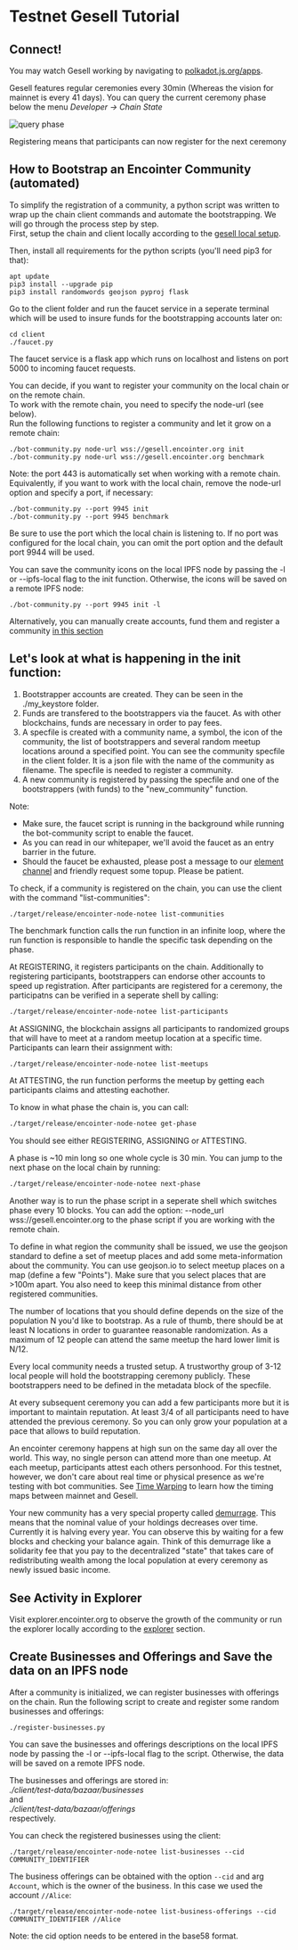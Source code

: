 # Testnet Gesell Tutorial

## Connect!

You may watch Gesell working by navigating to [polkadot.js.org/apps](https://polkadot.js.org/apps//?rpc=wss://gesell.encointer.org#/explorer). 

Gesell features regular ceremonies every 30min (Whereas the vision for mainnet is every 41 days). You can query the current ceremony phase below the menu *Developer -> Chain State*

![query phase](./fig/polkadot-js-apps-query-phase.png)

Registering means that participants can now register for the next ceremony

## How to Bootstrap an Encointer Community (automated)
To simplify the registration of a community, a python script was written to wrap up the chain client commands and automate the bootstrapping. 
We will go through the process step by step. <br>
First, setup the chain and client locally according to the [gesell local setup](gesell-local-setup). <br>

Then, install all requirements for the python scripts (you'll need pip3 for that):
```console
apt update
pip3 install --upgrade pip
pip3 install randomwords geojson pyproj flask
```
Go to the client folder and run the faucet service in a seperate terminal which will be used to insure funds for the bootstrapping accounts later on:
```console
cd client
./faucet.py
```
The faucet service is a flask app which runs on localhost and listens on port 5000 to incoming faucet requests.

You can decide, if you want to register your community on the local chain or on the remote chain. <br>
To work with the remote chain, you need to specify the node-url (see below). <br> 
Run the following functions to register a community and let it grow on a remote chain:
```
./bot-community.py node-url wss://gesell.encointer.org init
./bot-community.py node-url wss://gesell.encointer.org benchmark
``` 
Note: the port 443 is automatically set when working with a remote chain.<br>
Equivalently, if you want to work with the local chain, remove the node-url option and specify a port, if necessary:
```
./bot-community.py --port 9945 init
./bot-community.py --port 9945 benchmark
``` 
Be sure to use the port which the local chain is listening to. If no port was configured for the local chain, you can omit the port option and the default port 9944 will be used. <br>

You can save the community icons on the local IPFS node by passing the -l or --ipfs-local flag to the init function. Otherwise, the icons will be saved on a remote IPFS node:
```
./bot-community.py --port 9945 init -l
```
Alternatively, you can manually create accounts, fund them and register a community [in this section](#how-to-register-an-encointer-community-manually)

## Let's look at what is happening in the init function:
1. Bootstrapper accounts are created. They can be seen in the ./my_keystore folder.
2. Funds are transfered to the bootstrappers via the faucet. As with other blockchains, funds are necessary in order to pay fees.
3. A specfile is created with a community name, a symbol, the icon of the community, the list of bootstrappers and several random meetup locations around a specified point.
You can see the community specfile in the client folder. It is a json file with the name of the community as filename. 
The specfile is needed to register a community. 
4. A new community is registered by passing the specfile and one of the bootstrappers (with funds) to the "new_community" function. 

Note: 
- Make sure, the faucet script is running in the background while running the bot-community script to enable the faucet.
- As you can read in our whitepaper, we'll avoid the faucet as an entry barrier in the future. 
- Should the faucet be exhausted, please post a message to our [element channel](https://app.element.io/#/room/#encointer:matrix.org) and friendly request some topup. Please be patient. 

To check, if a community is registered on the chain, you can use the client with the command "list-communities":
```console
./target/release/encointer-node-notee list-communities
```

The benchmark function calls the run function in an infinite loop, where the run function is responsible to handle the specific task depending on the phase. 

At REGISTERING, it registers participants on the chain. 
Additionally to registering participants, bootstrappers can endorse other accounts to speed up registration.
After participants are registered for a ceremony, the participatns can be verified in a seperate shell by calling:
```bash
./target/release/encointer-node-notee list-participants
```
At ASSIGNING, the blockchain assigns all participants to randomized groups that will have to meet at a random meetup location at a specific time.
Participants can learn their assignment with: 
```bash
./target/release/encointer-node-notee list-meetups
```
At ATTESTING, the run function performs the meetup by getting each participants claims and attesting eachother. 

To know in what phase the chain is, you can call:
```bash
./target/release/encointer-node-notee get-phase
```
You should see either REGISTERING, ASSIGNING or ATTESTING. 

A phase is ~10 min long so one whole cycle is 30 min. You can jump to the next phase on the local chain by running: 
```bash
./target/release/encointer-node-notee next-phase
```
Another way is to run the phase script in a seperate shell which switches phase every 10 blocks. You can add the option: --node_url wss://gesell.encointer.org to the phase script if you are working with the remote chain.

To define in what region the community shall be issued, we use the geojson standard to define a set of meetup places and add some meta-information about the community. You can use geojson.io to select meetup places on a map (define a few "Points"). Make sure that you select places that are >100m apart. You also need to keep this minimal distance from other registered communities. 

The number of locations that you should define depends on the size of the population N you'd like to bootstrap. As a rule of thumb, there should be at least N locations in order to guarantee reasonable randomization. As a maximum of 12 people can attend the same meetup the hard lower limit is N/12. 

Every local community needs a trusted setup. A trustworthy group of 3-12 local people will hold the bootstrapping ceremony publicly. These bootstrappers need to be defined in the metadata block of the specfile. 

At every subsequent ceremony you can add a few participants more but it is important to maintain reputation. At least 3/4 of all participants need to have attended the previous ceremony. So you can only grow your population at a pace that allows to build reputation.

An encointer ceremony happens at high sun on the same day all over the world. This way, no single person can attend more than one meetup. At each meetup, participants attest each others personhood. For this testnet, however, we don't care about real time or physical presence as we're testing with bot communities. See [Time Warping](./testnets.md#time-warping-for-testnets) to learn how the timing maps between mainnet and Gesell.

Your new community has a very special property called [demurrage](./economics-demurrage.md). This means that the nominal value of your holdings decreases over time. Currently it is halving every year. You can observe this by waiting for a few blocks and checking your balance again. Think of this demurrage like a solidarity fee that you pay to the decentralized "state" that takes care of redistributing wealth among the local population at every ceremony as newly issued basic income.

## See Activity in Explorer
Visit explorer.encointer.org to observe the growth of the community or run the explorer locally according to the [explorer](./explorer) section.
## Create Businesses and Offerings and Save the data on an IPFS node
After a community is initialized, we can register businesses with offerings on the chain. Run the following script to create and register some random businesses and offerings:
```console
./register-businesses.py 
```
You can save the businesses and offerings descriptions on the local IPFS node by passing the -l or --ipfs-local flag to the script. Otherwise, the data will be saved on a remote IPFS node.

The businesses and offerings are stored in: <br>
*./client/test-data/bazaar/businesses* <br>
and <br>
*./client/test-data/bazaar/offerings* <br>
respectively.

You can check the registered businesses using the client: 
```console
./target/release/encointer-node-notee list-businesses --cid COMMUNITY_IDENTIFIER 
```
The business offerings can be obtained with the option `--cid` and arg `Account`, which is the owner of the business. In this case we used the account `//Alice`: </br>
```console
./target/release/encointer-node-notee list-business-offerings --cid COMMUNITY_IDENTIFIER //Alice
```
Note: the cid option needs to be entered in the base58 format. </br>